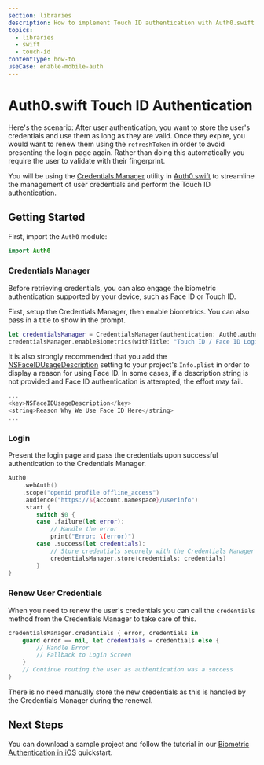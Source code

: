 ```yaml
---
section: libraries
description: How to implement Touch ID authentication with Auth0.swift.
topics:
  - libraries
  - swift
  - touch-id
contentType: how-to
useCase: enable-mobile-auth
---
```

# Auth0.swift Touch ID Authentication

Here's the scenario: After user authentication, you want to store the user's credentials and use them as long as they are valid. Once they expire, you would want to renew them using the `refreshToken` in order to avoid presenting the login page again. Rather than doing this automatically you require the user to validate with their fingerprint.

You will be using the [Credentials Manager](https://github.com/auth0/Auth0.swift/blob/master/Auth0/CredentialsManager.swift) utility in [Auth0.swift](https://github.com/auth0/Auth0.swift/) to streamline the management of user credentials and perform the Touch ID authentication.

## Getting Started

First, import the `Auth0` module:

```swift
import Auth0
```

### Credentials Manager

Before retrieving credentials, you can also engage the biometric authentication supported by your device, such as Face ID or Touch ID.

First, setup the Credentials Manager, then enable biometrics. You can also pass in a title to show in the prompt.

```swift
let credentialsManager = CredentialsManager(authentication: Auth0.authentication())
credentialsManager.enableBiometrics(withTitle: "Touch ID / Face ID Login")
```

It is also strongly recommended that you add the [NSFaceIDUsageDescription](https://developer.apple.com/library/archive/documentation/General/Reference/InfoPlistKeyReference/Articles/CocoaKeys.html#//apple_ref/doc/uid/TP40009251-SW75) setting to your project's `Info.plist` in order to display a reason for using Face ID. In some cases, if a description string is not provided and Face ID authentication is attempted, the effort may fail.

```swift
...
<key>NSFaceIDUsageDescription</key>
<string>Reason Why We Use Face ID Here</string>
...
```

### Login

Present the login page and pass the credentials upon successful authentication to the Credentials Manager.

```swift
Auth0
    .webAuth()
    .scope("openid profile offline_access")
    .audience("https://${account.namespace}/userinfo")
    .start {
        switch $0 {
        case .failure(let error):
            // Handle the error
            print("Error: \(error)")
        case .success(let credentials):
            // Store credentials securely with the Credentials Manager
            credentialsManager.store(credentials: credentials)
        }
}
```

### Renew User Credentials

When you need to renew the user's credentials you can call the `credentials` method from the Credentials Manager to take care of this.

```swift
credentialsManager.credentials { error, credentials in
    guard error == nil, let credentials = credentials else {
        // Handle Error
        // Fallback to Login Screen
    }
    // Continue routing the user as authentication was a success
}
```

There is no need manually store the new credentials as this is handled by the Credentials Manager during the renewal.

## Next Steps

You can download a sample project and follow the tutorial in our [Biometric Authentication in iOS](/quickstart/native/ios-swift/08-touch-id-authentication) quickstart. 
